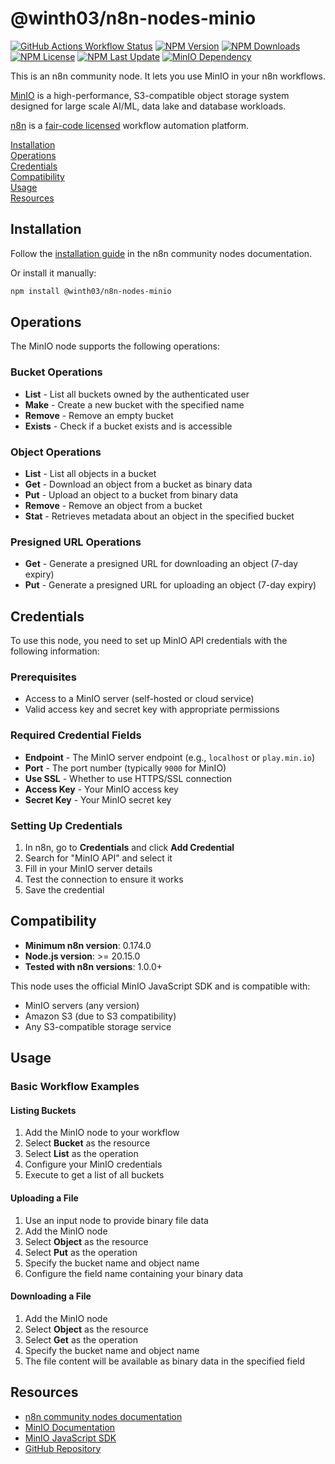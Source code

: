 # @winth03/n8n-nodes-minio

[![GitHub Actions Workflow Status](https://img.shields.io/github/actions/workflow/status/winth03/n8n-nodes-minio/npm-publish.yml)](https://github.com/winth03/n8n-nodes-minio/actions)
[![NPM Version](https://img.shields.io/npm/v/%40winth03%2Fn8n-nodes-minio)](https://www.npmjs.com/package/@winth03/n8n-nodes-minio)
[![NPM Downloads](https://img.shields.io/npm/dm/%40winth03%2Fn8n-nodes-minio)](https://www.npmjs.com/package/@winth03/n8n-nodes-minio)
[![NPM License](https://img.shields.io/npm/l/%40winth03%2Fn8n-nodes-minio)](https://github.com/winth03/n8n-nodes-minio/blob/master/LICENSE.md)
[![NPM Last Update](https://img.shields.io/npm/last-update/%40winth03%2Fn8n-nodes-minio)](https://www.npmjs.com/package/@winth03/n8n-nodes-minio)
[![MinIO Dependency](https://img.shields.io/npm/dependency-version/%40winth03%2Fn8n-nodes-minio/minio)](https://www.npmjs.com/package/@winth03/n8n-nodes-minio)

This is an n8n community node. It lets you use MinIO in your n8n workflows.

[MinIO](https://github.com/minio/minio) is a high-performance, S3-compatible object storage system designed for large scale AI/ML, data lake and database workloads.

[n8n](https://n8n.io/) is a [fair-code licensed](https://docs.n8n.io/reference/license/) workflow automation platform.

[Installation](#installation)  
[Operations](#operations)  
[Credentials](#credentials)  
[Compatibility](#compatibility)  
[Usage](#usage)  
[Resources](#resources)  

## Installation

Follow the [installation guide](https://docs.n8n.io/integrations/community-nodes/installation/) in the n8n community nodes documentation.

Or install it manually:

```bash
npm install @winth03/n8n-nodes-minio
```

## Operations

The MinIO node supports the following operations:

### Bucket Operations
- **List** - List all buckets owned by the authenticated user
- **Make** - Create a new bucket with the specified name
- **Remove** - Remove an empty bucket
- **Exists** - Check if a bucket exists and is accessible

### Object Operations
- **List** - List all objects in a bucket
- **Get** - Download an object from a bucket as binary data
- **Put** - Upload an object to a bucket from binary data
- **Remove** - Remove an object from a bucket
- **Stat** - Retrieves metadata about an object in the specified bucket

### Presigned URL Operations
- **Get** - Generate a presigned URL for downloading an object (7-day expiry)
- **Put** - Generate a presigned URL for uploading an object (7-day expiry)

## Credentials

To use this node, you need to set up MinIO API credentials with the following information:

### Prerequisites
- Access to a MinIO server (self-hosted or cloud service)
- Valid access key and secret key with appropriate permissions

### Required Credential Fields
- **Endpoint** - The MinIO server endpoint (e.g., `localhost` or `play.min.io`)
- **Port** - The port number (typically `9000` for MinIO)
- **Use SSL** - Whether to use HTTPS/SSL connection
- **Access Key** - Your MinIO access key
- **Secret Key** - Your MinIO secret key

### Setting Up Credentials
1. In n8n, go to **Credentials** and click **Add Credential**
2. Search for "MinIO API" and select it
3. Fill in your MinIO server details
4. Test the connection to ensure it works
5. Save the credential

## Compatibility

- **Minimum n8n version**: 0.174.0
- **Node.js version**: >= 20.15.0
- **Tested with n8n versions**: 1.0.0+

This node uses the official MinIO JavaScript SDK and is compatible with:
- MinIO servers (any version)
- Amazon S3 (due to S3 compatibility)
- Any S3-compatible storage service

## Usage

### Basic Workflow Examples

#### Listing Buckets
1. Add the MinIO node to your workflow
2. Select **Bucket** as the resource
3. Select **List** as the operation
4. Configure your MinIO credentials
5. Execute to get a list of all buckets

#### Uploading a File
1. Use an input node to provide binary file data
2. Add the MinIO node
3. Select **Object** as the resource
4. Select **Put** as the operation
5. Specify the bucket name and object name
6. Configure the field name containing your binary data

#### Downloading a File
1. Add the MinIO node
2. Select **Object** as the resource
3. Select **Get** as the operation
4. Specify the bucket name and object name
5. The file content will be available as binary data in the specified field

## Resources

* [n8n community nodes documentation](https://docs.n8n.io/integrations/#community-nodes)
* [MinIO Documentation](https://min.io/docs/)
* [MinIO JavaScript SDK](https://github.com/minio/minio-js/blob/master/docs/API.md)
* [GitHub Repository](https://github.com/winth03/n8n-nodes-minio)
